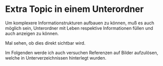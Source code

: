 # Extra Topic in einem Unterordner  

Um komplexere Informationstrukturen aufbauen zu können, muß es auch möglich sein,
Unterordner mit Leben respektive Informationen füllen und auch anzeigen zu können.

Mal sehen, ob dies direkt sichtbar wird.

Im Folgenden werde ich auch versuchen Referenzen auf Bilder aufzulösen, welche in Unterverzeichnissen hinterlegt wurden.


